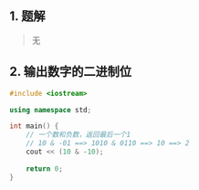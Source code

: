 ## 1. 题解
> 无

## 2. 输出数字的二进制位
```c++
#include <iostream>

using namespace std;

int main() {
    // 一个数和负数，返回最后一个1
    // 10 & -01 ==> 1010 & 0110 ==> 10 ==> 2
    cout << (10 & -10);
    
    return 0;
}
```